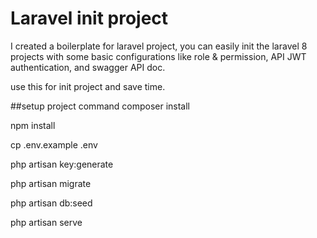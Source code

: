 # Laravel init project
I created a boilerplate for laravel project, you can easily init the laravel 8 projects with some basic configurations like role & permission, API JWT authentication, and swagger API doc.

use this for init project and save time.

##setup project command
composer install

npm install

cp .env.example .env

php artisan key:generate

php artisan migrate

php artisan db:seed

php artisan serve

